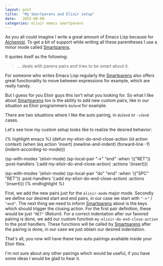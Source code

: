 ```yaml
---
layout: post
title:  "My Smartparens and Elixir setup"
date:   2015-08-09
categories: elixir emacs smartparens
---
```


As you all could imagine I write a great amount of Emacs Lisp because for [Alchemist][alchemist].
To get a bit of support while writing all these parentheses I use a minor mode called [Smartparens][smartparens].

It quotes itself as the following:

>  ... deals with parens pairs and tries to be smart about it.

For someone who writes Emacs Lisp regularly the [Smartparens][smartparens] also offers great functionality to move between expressions for example, which are really handy.

But I guess for you Elixir guys this isn't what you looking for. So what I like about [Smartparens][smartparens] too is the ability to add new custom pairs, like in our situation as Elixir programmers `do`/`end` for example.

There are two situations where I like the auto pairing, in `do`/`end` or `->`/`end` cases.

Let's see how my custom setup looks like to realize the desired behavior:

{% highlight emacs %}
(defun my-elixir-do-end-close-action (id action context)
  (when (eq action 'insert)
    (newline-and-indent)
    (forward-line -1)
    (indent-according-to-mode)))

(sp-with-modes '(elixir-mode)
  (sp-local-pair "->" "end"
                 :when '(("RET"))
                 :post-handlers '(:add my-elixir-do-end-close-action)
                 :actions '(insert)))

(sp-with-modes '(elixir-mode)
  (sp-local-pair "do" "end"
                 :when '(("SPC" "RET"))
                 :post-handlers '(:add my-elixir-do-end-close-action)
                 :actions '(insert)))
{% endhighlight %}

First, we add the new pairs just for the `elixir-mode` major mode. Secondly we define our desired start and end pairs, in our case we start with `"->"` / `"end"`.
The next thing we need to inform [Smartparens][smartparens] about is the keys which should trigger the closing action. For the first pair definition, these would be just `"RET"` (Return). For a correct indentation after our favored pairing is done, we add our custom function `my-elixir-do-end-close-action` to the post handlers. These functions will be called by [Smartparens][smartparens] after the pairing is done, in our case we just obtain our desired indentation.

That's all, you now will have these two auto pairings available inside your Elixir files.

I'm not sure about any other pairings which would be useful, if you have some ideas I would be glad to hear it.

[smartparens]:    https://github.com/Fuco1/smartparens
[alchemist]:      https://github.com/tonini/alchemist.el
